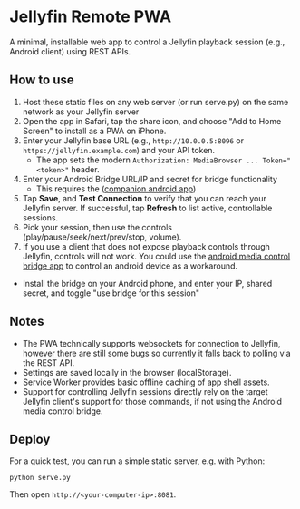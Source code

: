 # Jellyfin Remote PWA

A minimal, installable web app to control a Jellyfin playback session (e.g., Android client) using REST APIs.

## How to use
1. Host these static files on any web server (or run serve.py) on the same network as your Jellyfin server
2. Open the app in Safari, tap the share icon, and choose "Add to Home Screen" to install as a PWA on iPhone.
3. Enter your Jellyfin base URL (e.g., `http://10.0.0.5:8096` or `https://jellyfin.example.com`) and your API token.
   - The app sets the modern `Authorization: MediaBrowser ... Token="<token>"` header.
4. Enter your Android Bridge URL/IP and secret for bridge functionality
   - This requires the ([companion android app](https://github.com/xnstad/android-media-control-bridge))
5. Tap **Save**, and **Test Connection** to verify that you can reach your Jellyfin server. If successful, tap **Refresh** to list active, controllable sessions.
6. Pick your session, then use the controls (play/pause/seek/next/prev/stop, volume).
7. If you use a client that does not expose playback controls through Jellyfin, controls will not work. You could use the [android media control bridge app](https://github.com/xnstad/android-media-control-bridge) to control an android device as a workaround.
- Install the bridge on your Android phone, and enter your IP, shared secret, and toggle "use bridge for this session"

## Notes
- The PWA technically supports websockets for connection to Jellyfin, however there are still some bugs so currently it falls back to polling via the REST API.
- Settings are saved locally in the browser (localStorage).
- Service Worker provides basic offline caching of app shell assets.
- Support for controlling Jellyfin sessions directly rely on the target Jellyfin client's support for those commands, if not using the Android media control bridge.

## Deploy
For a quick test, you can run a simple static server, e.g. with Python:
```
python serve.py
```
Then open `http://<your-computer-ip>:8081`.

